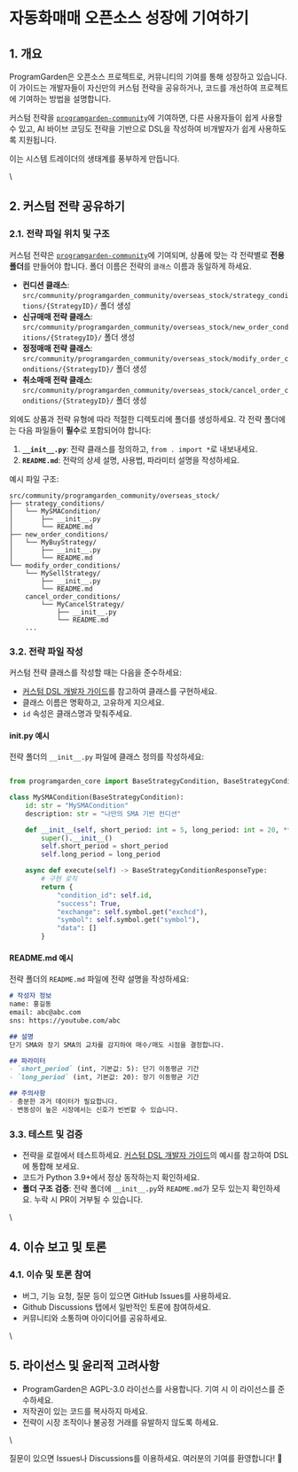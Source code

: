 # 자동화매매 오픈소스 성장에 기여하기

## 1. 개요

ProgramGarden은 오픈소스 프로젝트로, 커뮤니티의 기여를 통해 성장하고 있습니다. 이 가이드는 개발자들이 자신만의 커스텀 전략을 공유하거나, 코드를 개선하여 프로젝트에 기여하는 방법을 설명합니다.

커스텀 전략을 [`programgarden-community`](contribution_guide.md)에 기여하면, 다른 사용자들이 쉽게 사용할 수 있고, AI 바이브 코딩도 전략을 기반으로 DSL을 작성하여 비개발자가 쉽게 사용하도록 지원됩니다.

이는 시스템 트레이더의 생태계를 풍부하게 만듭니다.

\


## 2. 커스텀 전략 공유하기

### 2.1. 전략 파일 위치 및 구조

커스텀 전략은 [`programgarden-community`](contribution_guide.md)에 기여되며, 상품에 맞는 각 전략별로 **전용 폴더**를 만들어야 합니다. 폴더 이름은 전략의 `클래스` 이름과 동일하게 하세요.

* **컨디션 클래스**: `src/community/programgarden_community/overseas_stock/strategy_conditions/{StrategyID}/` 폴더 생성
* **신규매매 전략 클래스**: `src/community/programgarden_community/overseas_stock/new_order_conditions/{StrategyID}/` 폴더 생성
* **정정매매 전략 클래스**: `src/community/programgarden_community/overseas_stock/modify_order_conditions/{StrategyID}/` 폴더 생성
* **취소매매 전략 클래스**: `src/community/programgarden_community/overseas_stock/cancel_order_conditions/{StrategyID}/` 폴더 생성

외에도 상품과 전략 유형에 따라 적절한 디렉토리에 폴더를 생성하세요. 각 전략 폴더에는 다음 파일들이 **필수**로 포함되어야 합니다:

1. **`__init__.py`**: 전략 클래스를 정의하고, `from . import *`로 내보내세요.
2. **`README.md`**: 전략의 상세 설명, 사용법, 파라미터 설명을 작성하세요.

예시 파일 구조:

```
src/community/programgarden_community/overseas_stock/
├── strategy_conditions/
│   └── MySMACondition/
│       ├── __init__.py
│       └── README.md
├── new_order_conditions/
│   └── MyBuyStrategy/
│       ├── __init__.py
│       └── README.md
└── modify_order_conditions/
    └── MySellStrategy/
        ├── __init__.py
        └── README.md
    cancel_order_conditions/
        └── MyCancelStrategy/
            ├── __init__.py
            └── README.md
    ...
```

### 3.2. 전략 파일 작성

커스텀 전략 클래스를 작성할 때는 다음을 준수하세요:

* [커스텀 DSL 개발자 가이드](custom_dsl.md)를 참고하여 클래스를 구현하세요.
* 클래스 이름은 명확하고, 고유하게 지으세요.
* `id` 속성은 클래스명과 맞춰주세요.

#### **init**.py 예시

전략 폴더의 `__init__.py` 파일에 클래스 정의를 작성하세요:

```python

from programgarden_core import BaseStrategyCondition, BaseStrategyConditionResponseType

class MySMACondition(BaseStrategyCondition):
    id: str = "MySMACondition"
    description: str = "나만의 SMA 기반 컨디션"

    def __init__(self, short_period: int = 5, long_period: int = 20, **kwargs):
        super().__init__()
        self.short_period = short_period
        self.long_period = long_period

    async def execute(self) -> BaseStrategyConditionResponseType:
        # 구현 로직
        return {
            "condition_id": self.id,
            "success": True,
            "exchange": self.symbol.get("exchcd"),
            "symbol": self.symbol.get("symbol"),
            "data": []
        }
```

#### README.md 예시

전략 폴더의 `README.md` 파일에 전략 설명을 작성하세요:

```markdown
# 작성자 정보
name: 홍길동
email: abc@abc.com
sns: https://youtube.com/abc

## 설명
단기 SMA와 장기 SMA의 교차를 감지하여 매수/매도 시점을 결정합니다.

## 파라미터
- `short_period` (int, 기본값: 5): 단기 이동평균 기간
- `long_period` (int, 기본값: 20): 장기 이동평균 기간

## 주의사항
- 충분한 과거 데이터가 필요합니다.
- 변동성이 높은 시장에서는 신호가 빈번할 수 있습니다.
```

### 3.3. 테스트 및 검증

* 전략을 로컬에서 테스트하세요. [커스텀 DSL 개발자 가이드](custom_dsl.md)의 예시를 참고하여 DSL에 통합해 보세요.
* 코드가 Python 3.9+에서 정상 동작하는지 확인하세요.
* **폴더 구조 검증**: 전략 폴더에 `__init__.py`와 `README.md`가 모두 있는지 확인하세요. 누락 시 PR이 거부될 수 있습니다.

\


## 4. 이슈 보고 및 토론

### 4.1. 이슈 및 토론 참여

* 버그, 기능 요청, 질문 등이 있으면 GitHub Issues를 사용하세요.
* Github Discussions 탭에서 일반적인 토론에 참여하세요.
* 커뮤니티와 소통하며 아이디어를 공유하세요.

\


## 5. 라이선스 및 윤리적 고려사항

* ProgramGarden은 AGPL-3.0 라이선스를 사용합니다. 기여 시 이 라이선스를 준수하세요.
* 저작권이 있는 코드를 복사하지 마세요.
* 전략이 시장 조작이나 불공정 거래를 유발하지 않도록 하세요.

\


질문이 있으면 Issues나 Discussions를 이용하세요. 여러분의 기여를 환영합니다! 🚀
